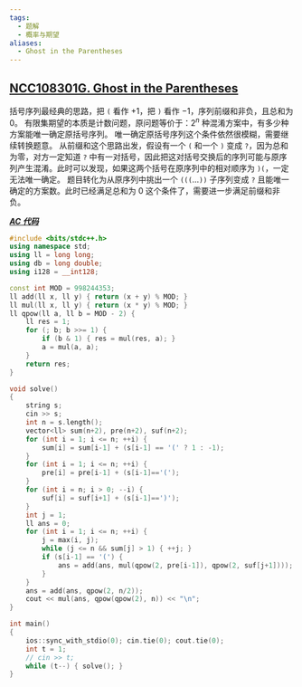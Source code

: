 ```yaml
---
tags:
  - 题解
  - 概率与期望
aliases:
  - Ghost in the Parentheses
---
```

## [NCC108301G. Ghost in the Parentheses](https://ac.nowcoder.com/acm/contest/108301/G)

括号序列最经典的思路，把 $\texttt{(}$ 看作 $+1$，把 $\texttt{)}$ 看作 $-1$，序列前缀和非负，且总和为 $0$。
有限集期望的本质是计数问题，原问题等价于：$2^n$ 种混淆方案中，有多少种方案能唯一确定原括号序列。
唯一确定原括号序列这个条件依然很模糊，需要继续转换题意。
从前缀和这个思路出发，假设有一个 $\texttt{(}$ 和一个 $\texttt{)}$ 变成 $\texttt{?}$，因为总和为零，对方一定知道 $\texttt{?}$ 中有一对括号，因此把这对括号交换后的序列可能与原序列产生混淆。此时可以发现，如果这两个括号在原序列中的相对顺序为 $\texttt{)(}$，一定无法唯一确定。
题目转化为从原序列中挑出一个 $\texttt{(((}\ldots\texttt{))}$ 子序列变成 $\texttt{?}$ 且能唯一确定的方案数。此时已经满足总和为 $0$ 这个条件了，需要进一步满足前缀和非负。


[***AC 代码***](https://ac.nowcoder.com/acm/contest/view-submission?submissionId=78462416)

```cpp
#include <bits/stdc++.h>
using namespace std;
using ll = long long;
using db = long double;
using i128 = __int128;

const int MOD = 998244353;
ll add(ll x, ll y) { return (x + y) % MOD; }
ll mul(ll x, ll y) { return (x * y) % MOD; }
ll qpow(ll a, ll b = MOD - 2) {
    ll res = 1;
    for (; b; b >>= 1) {
        if (b & 1) { res = mul(res, a); }
        a = mul(a, a);
    }
    return res;
}

void solve()
{
	string s;
    cin >> s;
    int n = s.length();
    vector<ll> sum(n+2), pre(n+2), suf(n+2);
    for (int i = 1; i <= n; ++i) {
        sum[i] = sum[i-1] + (s[i-1] == '(' ? 1 : -1);
    }
    for (int i = 1; i <= n; ++i) {
        pre[i] = pre[i-1] + (s[i-1]=='(');
    }
    for (int i = n; i > 0; --i) {
        suf[i] = suf[i+1] + (s[i-1]==')');
    }
    int j = 1;
    ll ans = 0;
    for (int i = 1; i <= n; ++i) {
        j = max(i, j);
        while (j <= n && sum[j] > 1) { ++j; }
        if (s[i-1] == '(') {
            ans = add(ans, mul(qpow(2, pre[i-1]), qpow(2, suf[j+1])));
        }
    }
    ans = add(ans, qpow(2, n/2));
    cout << mul(ans, qpow(qpow(2), n)) << "\n";
}

int main()
{
	ios::sync_with_stdio(0); cin.tie(0); cout.tie(0); 
	int t = 1;
	// cin >> t;
	while (t--) { solve(); }
}
```
